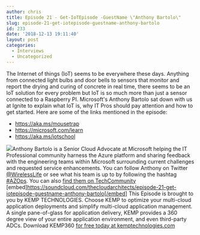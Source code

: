 ```yaml
---
author: chris
title: Episode 21 - Get-IoTEpisode -GuestName \"Anthony Bartolo\"
slug: episode-21-get-iotepisode-guestname-anthony-bartolo
id: 233
date: '2018-12-13 19:11:40'
layout: post
categories:
  - Interviews
  - Uncategorized
---
```


The Internet of things (IoT) seems to be everywhere these days. Anything from connected light bulbs and door bells to sensors that monitor and report the drying and curing of concrete in real time, there seems to be an IoT solution for every problem but IoT is so much more than just a sensor connected to a Raspberry PI. Microsoft's Anthony Bartolo sat down with us at Ignite to explain what IoT is, why IT Pros should pay attention and how to get started. Here are some of the links mentioned in the episode:

*   https://aka.ms/mousetrap
*   https://microsoft.com/learn
*   https://aka.ms/iotschool

[![](http://thearchitects.cloud/wp-content/uploads/2018/12/anthonyb-150x150.jpg)](http://thearchitects.cloud/wp-content/uploads/2018/12/anthonyb.jpg)Anthony Bartolo is a <span class="lt-line-clamp__line">Senior Cloud Advocate at Microsoft helping the IT Professional community </span><span class="lt-line-clamp__line">harness the Azure platform and sharing feedback with the engineering teams within Microsoft </span><span class="lt-line-clamp__line lt-line-clamp__line--last">surrounding current challenges and requested service enhancements. You can follow Anthony on Twitter [@WirelessLife](https://twitter.com/WirelessLife) or see what his team is up to by following the hashtag [#AZOps](https://twitter.com/hashtag/AZOps). You can also [find them on TechCommunity](http://itopstalk.com)</span>   [embed]https://soundcloud.com/thecloudarchitects/episode-21-get-iotepisode-guestname-anthony-bartolo[/embed] This Episode is brought to you by KEMP TECHNOLOGIES. Choose KEMP to optimize your multi-cloud application deployments and simplify multi-cloud application management. A single pane-of-glass for application delivery, KEMP provides a 360 degree view of your entire application environment, and even third-party ADCs. Download KEMP360 [for free today at kemptechnologies.com](https://kempte.ch/2MYXjew)